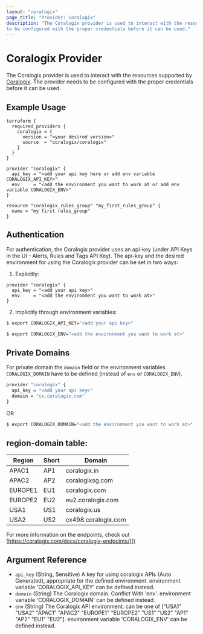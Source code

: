 ```yaml
---
layout: "coralogix"
page_title: "Provider: Coralogix"
description: "The Coralogix provider is used to interact with the resources supported by Coralogix. The provider needs
to be configured with the proper credentials before it can be used."
---
```


# Coralogix Provider

The Coralogix provider is used to interact with the resources supported by [Coralogix](https://coralogix.com/). The
provider needs to be configured with the proper credentials before it can be used.

## Example Usage

```hcl
terraform {
  required_providers {
    coralogix = {
      version = "<your desired version>"
      source  = "coralogix/coralogix"
    }
  }
}

provider "coralogix" {
  api_key = "<add your api key here or add env variable CORALOGIX_API_KEY>"
  env     = "<add the environment you want to work at or add env variable CORALOGIX_ENV>"
}

resource "coralogix_rules_group" "my_first_rules_group" {
  name = "my first rules_group"
}
```

<!-- schema generated by tfplugindocs -->

## Authentication
For authentication, the Coralogix provider uses an api-key (under API Keys in the UI - Alerts, Rules and Tags API Key).
The api-key and the desired environment for using the Coralogix provider can be set in two ways:

1. Explicitly:

```hcl
provider "coralogix" {
  api_key = "<add your api key>"
  env     = "<add the environment you want to work at>"
}
```

2. Implicitly through environment variables:

```sh
$ export CORALOGIX_API_KEY="<add your api key>"
```

```sh
$ export CORALOGIX_ENV="<add the environment you want to work at>" 
```  

## Private Domains

For private domain the `domain` field or the environment variables `CORALOGIX_DOMAIN` have to be defined (instead
of `env` or `CORALOGIX_ENV`).

```sh
provider "coralogix" {
  api_key = "<add your api key>"
  domain = "cx.coralogix.com"
}
```

OR

```sh
$ export CORALOGIX_DOMAIN="<add the environment you want to work at>" 
```

## region-domain table:

| Region  | Short | Domain              |
|---------|-------|---------------------|
| APAC1   | AP1   | coralogix.in        |
| APAC2   | AP2   | coralogixsg.com     |
| EUROPE1 | EU1   | coralogix.com       |
| EUROPE2 | EU2   | eu2.coralogix.com   |
| USA1    | US1   | coralogix.us        |
| USA2    | US2   | cx498.coralogix.com |

For more information on the endpoints, check out [https://coralogix.com/docs/coralogix-endpoints/]()

## Argument Reference

- `api_key` (String, Sensitive) A key for using coralogix APIs (Auto Generated), appropriate for the defined
  environment. environment variable 'CORALOGIX_API_KEY' can be defined instead.
- `domain` (String) The Coralogix domain. Conflict With 'env'. environment variable 'CORALOGIX_DOMAIN' can be defined
  instead.
- `env` (String) The Coralogix API environment. can be one of ["USA1" "USA2" "APAC1" "APAC2" "EUROPE1" "EUROPE2" "US1" "US2" "AP1" "AP2" "EU1" "EU2"]. environment
  variable 'CORALOGIX_ENV' can be defined instead.
